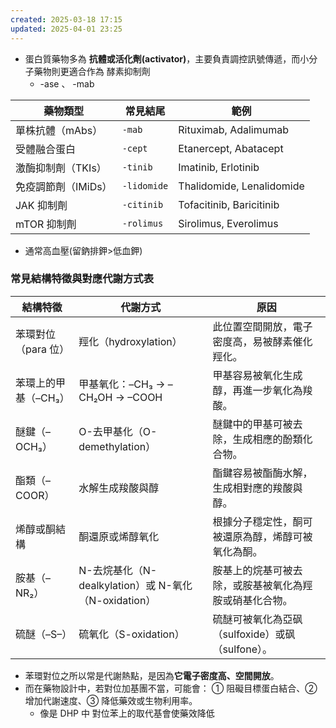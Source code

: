 ```yaml
---
created: 2025-03-18 17:15
updated: 2025-04-01 23:25
---
```

- 蛋白質藥物多為 **抗體或活化劑(activator)**，主要負責調控訊號傳遞，而小分子藥物則更適合作為 酵素抑制劑 
	- -ase 、 -mab

| **藥物類型**     | **常見結尾**    | **範例**                    |
| ------------ | ----------- | ------------------------- |
| 單株抗體（mAbs）   | `-mab`      | Rituximab, Adalimumab     |
| 受體融合蛋白       | `-cept`     | Etanercept, Abatacept     |
| 激酶抑制劑（TKIs）  | `-tinib`    | Imatinib, Erlotinib       |
| 免疫調節劑（IMiDs） | `-lidomide` | Thalidomide, Lenalidomide |
| JAK 抑制劑      | `-citinib`  | Tofacitinib, Baricitinib  |
| mTOR 抑制劑     | `-rolimus`  | Sirolimus, Everolimus     |

- 通常高血壓(留鈉排鉀>低血鉀)





### 常見結構特徵與對應代謝方式表

| **結構特徵**     | **代謝方式**                                  | **原因**                           |
| ------------ | ----------------------------------------- | -------------------------------- |
| 苯環對位（para 位） | 羥化（hydroxylation）                         | 此位置空間開放，電子密度高，易被酵素催化羥化。          |
| 苯環上的甲基（–CH₃） | 甲基氧化：–CH₃ → –CH₂OH → –COOH                | 甲基容易被氧化生成醇，再進一步氧化為羧酸。            |
| 醚鍵（–OCH₃）    | O-去甲基化（O-demethylation）                   | 醚鍵中的甲基可被去除，生成相應的酚類化合物。           |
| 酯類（–COOR）    | 水解生成羧酸與醇                                  | 酯鍵容易被酯酶水解，生成相對應的羧酸與醇。            |
| 烯醇或酮結構       | 酮還原或烯醇氧化                                  | 根據分子穩定性，酮可被還原為醇，烯醇可被氧化為酮。        |
| 胺基（–NR₂）     | N-去烷基化（N-dealkylation）或 N-氧化（N-oxidation） | 胺基上的烷基可被去除，或胺基被氧化為羥胺或硝基化合物。      |
| 硫醚（–S–）      | 硫氧化（S-oxidation）                          | 硫醚可被氧化為亞砜（sulfoxide）或砜（sulfone）。 |


- 苯環對位之所以常是代謝熱點，是因為**它電子密度高、空間開放**。
- 而在藥物設計中，若對位加基團不當，可能會： ① 阻礙目標蛋白結合、② 增加代謝速度、③ 降低藥效或生物利用率。
	- 像是 DHP 中 對位苯上的取代基會使藥效降低